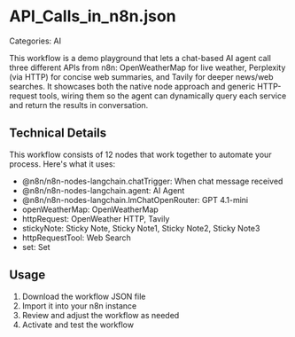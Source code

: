 # API_Calls_in_n8n.json

Categories: AI

This workflow is a demo playground that lets a chat-based AI agent call three different APIs from n8n: OpenWeatherMap for live weather, Perplexity (via HTTP) for concise web summaries, and Tavily for deeper news/web searches. It showcases both the native node approach and generic HTTP-request tools, wiring them so the agent can dynamically query each service and return the results in conversation.

## Technical Details

This workflow consists of 12 nodes that work together to automate your process. Here's what it uses:

- @n8n/n8n-nodes-langchain.chatTrigger: When chat message received
- @n8n/n8n-nodes-langchain.agent: AI Agent
- @n8n/n8n-nodes-langchain.lmChatOpenRouter: GPT 4.1-mini
- openWeatherMap: OpenWeatherMap
- httpRequest: OpenWeather HTTP, Tavily
- stickyNote: Sticky Note, Sticky Note1, Sticky Note2, Sticky Note3
- httpRequestTool: Web Search
- set: Set

## Usage

1. Download the workflow JSON file
2. Import it into your n8n instance
3. Review and adjust the workflow as needed
4. Activate and test the workflow

